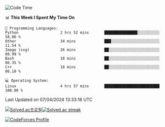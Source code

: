 
<!--START_SECTION:waka-->
![Code Time](http://img.shields.io/badge/Code%20Time-3%2C405%20hrs%2018%20mins-blue)

📊 **This Week I Spent My Time On** 

```text
💬 Programming Languages: 
Python                   2 hrs 52 mins       ███████████████░░░░░░░░░░   58.06 % 
Other                    34 mins             ███░░░░░░░░░░░░░░░░░░░░░░   11.54 % 
Image (svg)              26 mins             ██░░░░░░░░░░░░░░░░░░░░░░░   08.99 % 
Bash                     18 mins             ██░░░░░░░░░░░░░░░░░░░░░░░   06.35 % 
C++                      18 mins             ██░░░░░░░░░░░░░░░░░░░░░░░   06.10 % 

💻 Operating System: 
Linux                    4 hrs 57 mins       █████████████████████████   100.00 % 
```


 Last Updated on 07/04/2024 13:33:18 UTC
<!--END_SECTION:waka-->


[![Solved.ac프로필](http://mazassumnida.wtf/api/generate_badge?boj=hckim96)](https://solved.ac/hckim96)[![Solved.ac streak](http://mazandi.herokuapp.com/api?handle=hckim96&theme=dark)](https://solved.ac/hckim96)


[![CodeForces Profile](https://cf.leed.at?id=hckim96)](https://codeforces.com/profile/hckim96)

